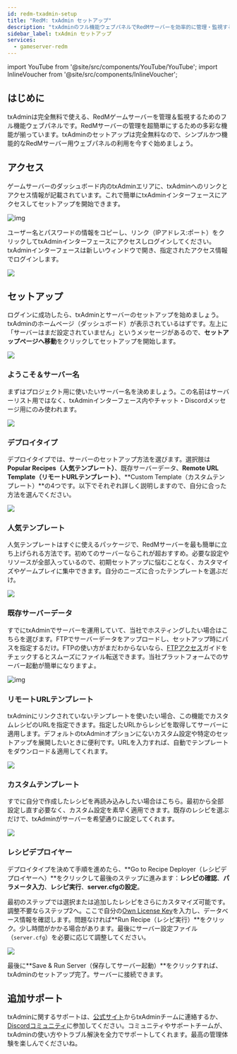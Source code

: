 ```yaml
---
id: redm-txadmin-setup
title: "RedM: txAdmin セットアップ"
description: "txAdminのフル機能ウェブパネルでRedMサーバーを効率的に管理・監視する方法 → 今すぐ詳しくチェック"
sidebar_label: txAdmin セットアップ
services:
  - gameserver-redm
---
```


import YouTube from '@site/src/components/YouTube/YouTube';
import InlineVoucher from '@site/src/components/InlineVoucher';

## はじめに

txAdminは完全無料で使える、RedMゲームサーバーを管理＆監視するためのフル機能ウェブパネルです。RedMサーバーの管理を超簡単にするための多彩な機能が揃っています。txAdminのセットアップは完全無料なので、シンプルかつ機能的なRedMサーバー用ウェブパネルの利用を今すぐ始めましょう。

<InlineVoucher />

## アクセス

ゲームサーバーのダッシュボード内のtxAdminエリアに、txAdminへのリンクとアクセス情報が記載されています。これで簡単にtxAdminインターフェースにアクセスしてセットアップを開始できます。

![img](https://screensaver01.zap-hosting.com/index.php/s/6gJa3qsymE2kzCi/download)

ユーザー名とパスワードの情報をコピーし、リンク（IPアドレス:ポート）をクリックしてtxAdminインターフェースにアクセスしログインしてください。txAdminインターフェースは新しいウィンドウで開き、指定されたアクセス情報でログインします。

![](https://screensaver01.zap-hosting.com/index.php/s/pp8GLQBoX4LoqTA/preview)



## セットアップ

ログインに成功したら、txAdminとサーバーのセットアップを始めましょう。txAdminのホームページ（ダッシュボード）が表示されているはずです。左上に「サーバーはまだ設定されていません」というメッセージがあるので、**セットアップページへ移動**をクリックしてセットアップを開始します。

![](https://screensaver01.zap-hosting.com/index.php/s/oXakf3qoJaim7ex/download)



### ようこそ＆サーバー名

まずはプロジェクト用に使いたいサーバー名を決めましょう。この名前はサーバーリスト用ではなく、txAdminインターフェース内やチャット・Discordメッセージ用にのみ使われます。

![](https://screensaver01.zap-hosting.com/index.php/s/FCmd5xQ89wSPHfe/preview)



### デプロイタイプ

デプロイタイプでは、サーバーのセットアップ方法を選びます。選択肢は**Popular Recipes（人気テンプレート）**、既存サーバーデータ、**Remote URL Template（リモートURLテンプレート）**、**Custom Template（カスタムテンプレート）**の4つです。以下でそれぞれ詳しく説明しますので、自分に合った方法を選んでください。

![](https://screensaver01.zap-hosting.com/index.php/s/52HfyJSNLscApNE/preview)



### 人気テンプレート

人気テンプレートはすぐに使えるパッケージで、RedMサーバーを最も簡単に立ち上げられる方法です。初めてのサーバーならこれが超おすすめ。必要な設定やリソースが全部入っているので、初期セットアップに悩むことなく、カスタマイズやゲームプレイに集中できます。自分のニーズに合ったテンプレートを選ぶだけ。

![](https://screensaver01.zap-hosting.com/index.php/s/rrw962gMMpn86fW/preview)



### 既存サーバーデータ

すでにtxAdminでサーバーを運用していて、当社でホスティングしたい場合はこちらを選びます。FTPでサーバーデータをアップロードし、セットアップ時にパスを指定するだけ。FTPの使い方がまだわからないなら、[FTPアクセス](gameserver-ftpaccess.md)ガイドをチェックするとスムーズにファイル転送できます。当社プラットフォームでのサーバー起動が簡単になりますよ。

![img](https://screensaver01.zap-hosting.com/index.php/s/jCZ4DffkkAHA6dj/preview)





### リモートURLテンプレート

txAdminにリンクされていないテンプレートを使いたい場合、この機能でカスタムレシピのURLを指定できます。指定したURLからレシピを取得してサーバーに適用します。デフォルトのtxAdminオプションにないカスタム設定や特定のセットアップを展開したいときに便利です。URLを入力すれば、自動でテンプレートをダウンロード＆適用してくれます。

![](https://screensaver01.zap-hosting.com/index.php/s/jrGzTGp9FwLc82i/preview)

### カスタムテンプレート

すでに自分で作成したレシピを再読み込みしたい場合はこちら。最初から全部設定し直す必要なく、カスタム設定を素早く適用できます。既存のレシピを選ぶだけで、txAdminがサーバーを希望通りに設定してくれます。

![](https://screensaver01.zap-hosting.com/index.php/s/Z75q5RKakwfpHGy/preview)



### レシピデプロイヤー

デプロイタイプを決めて手順を進めたら、**Go to Recipe Deployer（レシピデプロイヤーへ）**をクリックして最後のステップに進みます：**レシピの確認**、**パラメータ入力**、**レシピ実行**、**server.cfgの設定**。

最初のステップでは選択または追加したレシピをさらにカスタマイズ可能です。調整不要ならステップ2へ。ここで自分の[Own License Key](redm-licensekey.md)を入力し、データベース情報を確認します。問題なければ**Run Recipe（レシピ実行）**をクリック。少し時間がかかる場合があります。最後にサーバー設定ファイル（`server.cfg`）を必要に応じて調整してください。

![](https://screensaver01.zap-hosting.com/index.php/s/wFMD576sBQAAdxZ/download)

最後に**Save & Run Server（保存してサーバー起動）**をクリックすれば、txAdminのセットアップ完了。サーバーに接続できます。


## 追加サポート

txAdminに関するサポートは、[公式サイト](https://txadm.in/)からtxAdminチームに連絡するか、[Discordコミュニティ](https://discord.gg/txAdmin/)に参加してください。コミュニティやサポートチームが、txAdminの使い方やトラブル解決を全力でサポートしてくれます。最高の管理体験を楽しんでくださいね。

<InlineVoucher />
